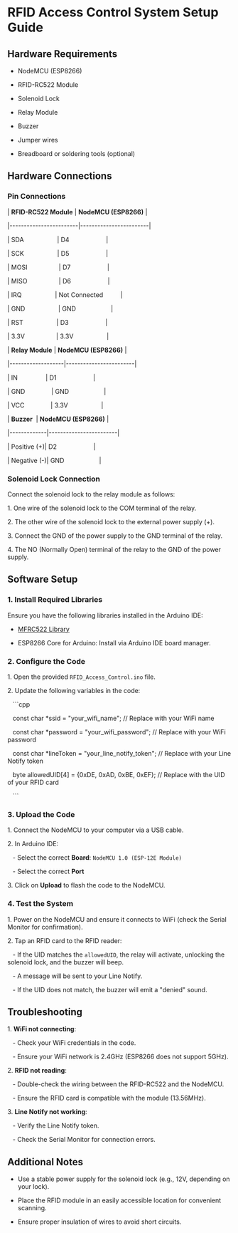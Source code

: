 # RFID Access Control System Setup Guide

## Hardware Requirements

- NodeMCU (ESP8266)

- RFID-RC522 Module

- Solenoid Lock

- Relay Module

- Buzzer

- Jumper wires

- Breadboard or soldering tools (optional)

## Hardware Connections

### Pin Connections

| **RFID-RC522 Module** | **NodeMCU (ESP8266)** |

|------------------------|------------------------|

| SDA                   | D4                     |

| SCK                   | D5                     |

| MOSI                  | D7                     |

| MISO                  | D6                     |

| IRQ                   | Not Connected          |

| GND                   | GND                    |

| RST                   | D3                     |

| 3.3V                  | 3.3V                   |

| **Relay Module** | **NodeMCU (ESP8266)** |

|-------------------|------------------------|

| IN                | D1                     |

| GND               | GND                    |

| VCC               | 3.3V                   |

| **Buzzer**  | **NodeMCU (ESP8266)** |

|-------------|------------------------|

| Positive (+)| D2                     |

| Negative (-)| GND                    |

### Solenoid Lock Connection

Connect the solenoid lock to the relay module as follows:

1\. One wire of the solenoid lock to the COM terminal of the relay.

2\. The other wire of the solenoid lock to the external power supply (+).

3\. Connect the GND of the power supply to the GND terminal of the relay.

4\. The NO (Normally Open) terminal of the relay to the GND of the power supply.

## Software Setup

### 1. Install Required Libraries

Ensure you have the following libraries installed in the Arduino IDE:

- [MFRC522 Library](https://github.com/miguelbalboa/rfid)

- ESP8266 Core for Arduino: Install via Arduino IDE board manager.

### 2. Configure the Code

1\. Open the provided `RFID_Access_Control.ino` file.

2\. Update the following variables in the code:

   ```cpp

   const char *ssid = "your_wifi_name"; // Replace with your WiFi name

   const char *password = "your_wifi_password"; // Replace with your WiFi password

   const char *lineToken = "your_line_notify_token"; // Replace with your Line Notify token

   byte allowedUID[4] = {0xDE, 0xAD, 0xBE, 0xEF}; // Replace with the UID of your RFID card

   ```

### 3. Upload the Code

1\. Connect the NodeMCU to your computer via a USB cable.

2\. In Arduino IDE:

   - Select the correct **Board**: `NodeMCU 1.0 (ESP-12E Module)`

   - Select the correct **Port**

3\. Click on **Upload** to flash the code to the NodeMCU.

### 4. Test the System

1\. Power on the NodeMCU and ensure it connects to WiFi (check the Serial Monitor for confirmation).

2\. Tap an RFID card to the RFID reader:

   - If the UID matches the `allowedUID`, the relay will activate, unlocking the solenoid lock, and the buzzer will beep.

   - A message will be sent to your Line Notify.

   - If the UID does not match, the buzzer will emit a "denied" sound.

## Troubleshooting

1\. **WiFi not connecting**:

   - Check your WiFi credentials in the code.

   - Ensure your WiFi network is 2.4GHz (ESP8266 does not support 5GHz).

2\. **RFID not reading**:

   - Double-check the wiring between the RFID-RC522 and the NodeMCU.

   - Ensure the RFID card is compatible with the module (13.56MHz).

3\. **Line Notify not working**:

   - Verify the Line Notify token.

   - Check the Serial Monitor for connection errors.

## Additional Notes

- Use a stable power supply for the solenoid lock (e.g., 12V, depending on your lock).

- Place the RFID module in an easily accessible location for convenient scanning.

- Ensure proper insulation of wires to avoid short circuits.
